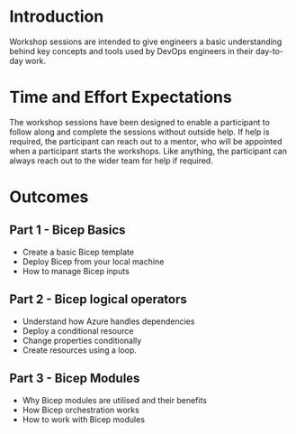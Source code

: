 # Introduction 

Workshop sessions are intended to give engineers a basic understanding behind key concepts and tools used by DevOps engineers in their day-to-day work.  

# Time and Effort Expectations
The workshop sessions have been designed to enable a participant to follow along and complete the sessions without outside help. If help is required, the participant can reach out to a mentor, who will be appointed when a participant starts the workshops. Like anything, the participant can always reach out to the wider team for help if required.

# Outcomes
## Part 1 - Bicep Basics
- Create a basic Bicep template
- Deploy Bicep from your local machine
- How to manage Bicep inputs

## Part 2 - Bicep logical operators
- Understand how Azure handles dependencies
- Deploy a conditional resource
- Change properties conditionally
- Create resources using a loop.

## Part 3 - Bicep Modules
- Why Bicep modules are utilised and their benefits
- How Bicep orchestration works
- How to work with Bicep modules




